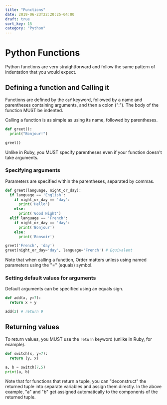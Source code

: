```yaml
---
title: "Functions"
date: 2019-06-23T22:20:25-04:00
draft: true
sort_key: 15
category: "Python"
---
```


# Python Functions

Python functions are very straightforward and follow the same pattern of indentation
that you would expect.

## Defining a function and Calling it

Functions are defined by the `def` keyword, followed by a name and parentheses
containing arguments, and then a colon (":"). The body of the function MUST be indented.

Calling a function is as simple as using its name, followed by parentheses.

```python
def greet():
  print("Bonjour!")

greet()
```

Unlike in Ruby, you MUST specify parentheses even if your function doesn't take
arguments.

### Specifying arguments
Parameters are specified within the parentheses, separated by commas.

```python
def greet(language, night_or_day):
  if language == 'English':
    if night_or_day == 'day':
      print('Hello')
    else:
      print('Good Night')
  elif language == 'French':
    if night_or_day == 'day':
      print('Bonjour')
    else:
      print('Bonsoir')

greet('French', 'day')
greet(night_or_day='day', language='French') # Equivalent
```

Note that when calling a function, Order matters unless using named parameters using the "=" (equals) symbol.

### Setting default values for arguments

Default arguments can be specified using an equals sign.

```python
def add(x, y=7):
  return x + y

add(2) # return 9
```

## Returning values

To return values, you MUST use the `return` keyword (unlike in Ruby, for example).

```python
def switch(x, y=7):
  return (y, x)

a, b = switch(7,5)
print(a, b)
```

Note that for functions that return a tuple, you can "deconstruct" the returned tuple
into separate variables and assign them directly. In the above example, "a" and "b"
get assigned automatically to the components of the returned tuple. 

